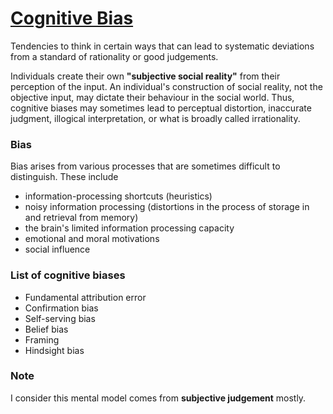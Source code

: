 # [Cognitive Bias](https://www.wikiwand.com/en/Cognitive_bias)

Tendencies to think in certain ways that can lead to systematic deviations from a standard of rationality or good judgements.

Individuals create their own **"subjective social reality"** from their perception of the input. An individual's construction of social reality, not the objective input, may dictate their behaviour in the social world. Thus, cognitive biases may sometimes lead to perceptual distortion, inaccurate judgment, illogical interpretation, or what is broadly called irrationality.

### Bias

Bias arises from various processes that are sometimes difficult to distinguish. These include

* information-processing shortcuts \(heuristics\)
* noisy information processing \(distortions in the process of storage in and retrieval from memory\)
* the brain's limited information processing capacity
* emotional and moral motivations
* social influence

### List of cognitive biases

* Fundamental attribution error
* Confirmation bias
* Self-serving bias
* Belief bias
* Framing
* Hindsight bias

### Note

I consider this mental model comes from **subjective judgement** mostly.



